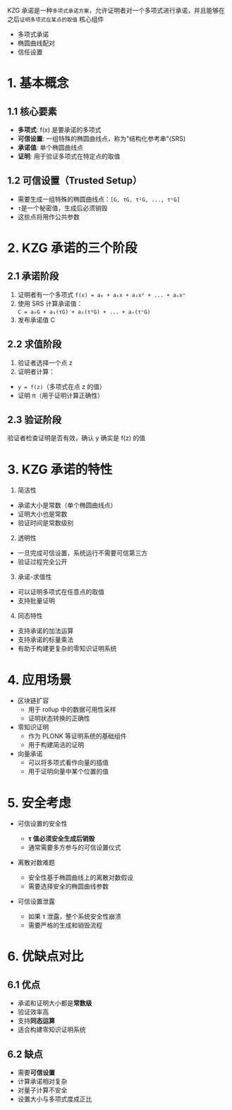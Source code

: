 KZG 承诺是一种`多项式承诺方案`，允许证明者对一个多项式进行承诺，并且能够在之后`证明多项式在某点的取值`
核心组件
- 多项式承诺
- 椭圆曲线配对
- 信任设置
# 1. 基本概念
## 1.1 核心要素
  - **多项式**: f(x) 是要承诺的多项式
  - **可信设置**: 一组特殊的椭圆曲线点，称为"结构化参考串"(SRS)
  - **承诺值**: 单个椭圆曲线点
  - **证明**: 用于验证多项式在特定点的取值
## 1.2 可信设置（Trusted Setup）
  - 需要生成一组特殊的椭圆曲线点：`[G, τG, τ²G, ..., τⁿG]`
  - `τ`是一个秘密值，生成后必须销毁
  - 这些点将用作公共参数
# 2.  KZG 承诺的三个阶段
## 2.1 承诺阶段
1. 证明者有一个多项式 `f(x) = a₀ + a₁x + a₂x² + ... + aₙxⁿ`
2. 使用 SRS 计算承诺值：<br/>
  `C = a₀G + a₁(τG) + a₂(τ²G) + ... + aₙ(τⁿG)`
3. 发布承诺值 C
## 2.2 求值阶段
1. 验证者选择一个点 z
2. 证明者计算：
  - `y = f(z)`（多项式在点 z 的值）
  - 证明 π（用于证明计算正确性）
## 2.3 验证阶段
验证者检查证明是否有效，确认 y 确实是 f(z) 的值

# 3. KZG 承诺的特性
1. 简洁性
  - 承诺大小是常数（单个椭圆曲线点）
  - 证明大小也是常数
  - 验证时间是常数级别
2. 透明性
  - 一旦完成可信设置，系统运行不需要可信第三方
  - 验证过程完全公开
3. 承诺-求值性
  - 可以证明多项式在任意点的取值
  - 支持批量证明
4. 同态特性
  - 支持承诺的加法运算
  - 支持承诺的标量乘法
  - 有助于构建更复杂的零知识证明系统

# 4. 应用场景
- 区块链扩容
  - 用于 rollup 中的数据可用性采样
  - 证明状态转换的正确性
- 零知识证明
  - 作为 PLONK 等证明系统的基础组件
  - 用于构建简洁的证明
- 向量承诺
  - 可以将多项式看作向量的插值
  - 用于证明向量中某个位置的值
# 5. 安全考虑
- 可信设置的安全性
  - **τ 值必须安全生成后销毁**
  - 通常需要多方参与的可信设置仪式
- 离散对数难题
  - 安全性基于椭圆曲线上的离散对数假设
  - 需要选择安全的椭圆曲线参数

- 可信设置泄露
  - 如果 τ 泄露，整个系统安全性崩溃
  - 需要严格的生成和销毁流程

# 6. 优缺点对比
## 6.1 优点
  - 承诺和证明大小都是**常数级**
  - 验证效率高
  - 支持**同态运算**
  - 适合构建零知识证明系统
## 6.2 缺点
  - 需要**可信设置**
  - 计算承诺相对复杂
  - 对量子计算不安全
  - 设置大小与多项式度成正比